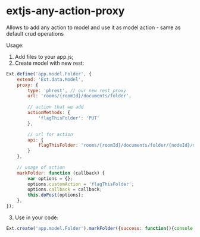 extjs-any-action-proxy
======================

Allows to add any action to model and use it as model action - same as default crud operations

Usage: 

1. Add files to your app.js;
2. Create model with new rest:

``` js
Ext.define('app.model.Folder', {
    extend: 'Ext.data.Model',
    proxy: {
        type: 'phrest', // our new rest proxy
        url: 'rooms/{roomId}/documents/folder',
        
        // action that we add
        actionMethods: {
            'flagThisFolder': 'PUT'
        },

        // url for action
        api: {
            flagThisFolder: 'rooms/{roomId}/documents/folder/{nodeId}/markThisFolder'
        }
    },
    
    // usage of action
    markFolder: function (callback) {
        var options = {};
        options.customAction = 'flagThisFolder';
        options.callback = callback;
        this.doPost(options);
    },
});
```
3. Use in your code: 

``` js
Ext.create('app.model.Folder').markFolder({success: function(){console.log('done');}});
